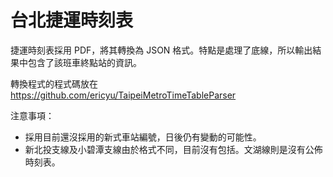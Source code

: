 # 台北捷運時刻表

捷運時刻表採用 PDF，將其轉換為 JSON 格式。特點是處理了底線，所以輸出結果中包含了該班車終點站的資訊。

轉換程式的程式碼放在 https://github.com/ericyu/TaipeiMetroTimeTableParser

注意事項：
- 採用目前還沒採用的新式車站編號，日後仍有變動的可能性。
- 新北投支線及小碧潭支線由於格式不同，目前沒有包括。文湖線則是沒有公佈時刻表。
